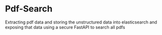 # Pdf-Search
Extracting pdf data and storing the unstructured data into elasticsearch and exposing that data using a secure FastAPI to search all pdfs
